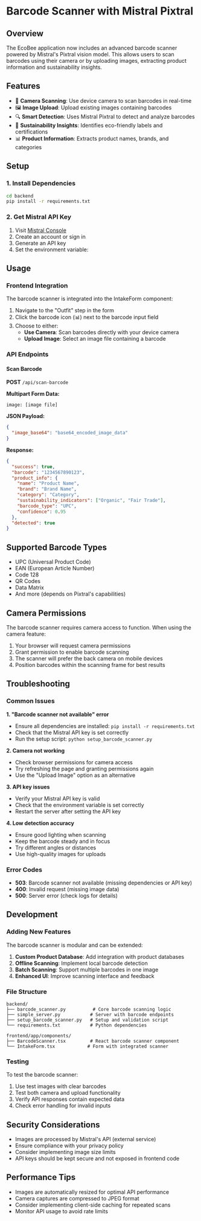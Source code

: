 # Barcode Scanner with Mistral Pixtral

## Overview

The EcoBee application now includes an advanced barcode scanner powered by Mistral's Pixtral vision model. This allows users to scan barcodes using their camera or by uploading images, extracting product information and sustainability insights.

## Features

- 📱 **Camera Scanning**: Use device camera to scan barcodes in real-time
- 🖼️ **Image Upload**: Upload existing images containing barcodes
- 🔍 **Smart Detection**: Uses Mistral Pixtral to detect and analyze barcodes
- 🌱 **Sustainability Insights**: Identifies eco-friendly labels and certifications
- 📊 **Product Information**: Extracts product names, brands, and categories

## Setup

### 1. Install Dependencies

```bash
cd backend
pip install -r requirements.txt
```

### 2. Get Mistral API Key

1. Visit [Mistral Console](https://console.mistral.ai/)
2. Create an account or sign in
3. Generate an API key
4. Set the environment variable:

## Usage

### Frontend Integration

The barcode scanner is integrated into the IntakeForm component:

1. Navigate to the "Outfit" step in the form
2. Click the barcode icon (📊) next to the barcode input field
3. Choose to either:
   - **Use Camera**: Scan barcodes directly with your device camera
   - **Upload Image**: Select an image file containing a barcode

### API Endpoints

#### Scan Barcode

**POST** `/api/scan-barcode`

**Multipart Form Data:**

```
image: [image file]
```

**JSON Payload:**

```json
{
  "image_base64": "base64_encoded_image_data"
}
```

**Response:**

```json
{
  "success": true,
  "barcode": "1234567890123",
  "product_info": {
    "name": "Product Name",
    "brand": "Brand Name",
    "category": "Category",
    "sustainability_indicators": ["Organic", "Fair Trade"],
    "barcode_type": "UPC",
    "confidence": 0.95
  },
  "detected": true
}
```

## Supported Barcode Types

- UPC (Universal Product Code)
- EAN (European Article Number)
- Code 128
- QR Codes
- Data Matrix
- And more (depends on Pixtral's capabilities)

## Camera Permissions

The barcode scanner requires camera access to function. When using the camera feature:

1. Your browser will request camera permissions
2. Grant permission to enable barcode scanning
3. The scanner will prefer the back camera on mobile devices
4. Position barcodes within the scanning frame for best results

## Troubleshooting

### Common Issues

**1. "Barcode scanner not available" error**

- Ensure all dependencies are installed: `pip install -r requirements.txt`
- Check that the Mistral API key is set correctly
- Run the setup script: `python setup_barcode_scanner.py`

**2. Camera not working**

- Check browser permissions for camera access
- Try refreshing the page and granting permissions again
- Use the "Upload Image" option as an alternative

**3. API key issues**

- Verify your Mistral API key is valid
- Check that the environment variable is set correctly
- Restart the server after setting the API key

**4. Low detection accuracy**

- Ensure good lighting when scanning
- Keep the barcode steady and in focus
- Try different angles or distances
- Use high-quality images for uploads

### Error Codes

- **503**: Barcode scanner not available (missing dependencies or API key)
- **400**: Invalid request (missing image data)
- **500**: Server error (check logs for details)

## Development

### Adding New Features

The barcode scanner is modular and can be extended:

1. **Custom Product Database**: Add integration with product databases
2. **Offline Scanning**: Implement local barcode detection
3. **Batch Scanning**: Support multiple barcodes in one image
4. **Enhanced UI**: Improve scanning interface and feedback

### File Structure

```
backend/
├── barcode_scanner.py          # Core barcode scanning logic
├── simple_server.py           # Server with barcode endpoints
├── setup_barcode_scanner.py   # Setup and validation script
└── requirements.txt           # Python dependencies

frontend/app/components/
├── BarcodeScanner.tsx         # React barcode scanner component
└── IntakeForm.tsx            # Form with integrated scanner
```

### Testing

To test the barcode scanner:

1. Use test images with clear barcodes
2. Test both camera and upload functionality
3. Verify API responses contain expected data
4. Check error handling for invalid inputs

## Security Considerations

- Images are processed by Mistral's API (external service)
- Ensure compliance with your privacy policy
- Consider implementing image size limits
- API keys should be kept secure and not exposed in frontend code

## Performance Tips

- Images are automatically resized for optimal API performance
- Camera captures are compressed to JPEG format
- Consider implementing client-side caching for repeated scans
- Monitor API usage to avoid rate limits
